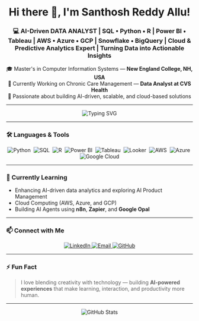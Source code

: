 
<!-- Header -->
<h1 align="center">Hi there 👋, I'm Santhosh Reddy Allu!</h1>
<h3 align="center">💻 AI-Driven DATA ANALYST | SQL • Python • R | Power BI • Tableau | AWS • Azure • GCP | Snowflake • BigQuery | Cloud & Predictive Analytics Expert | Turning Data into Actionable Insights</h3>

<p align="center">
  🎓 Master's in Computer Information Systems — <b>New England College, NH, USA</b> <br/>
  🔭 Currently Working on Chronic Care Management — <b>Data Analyst at CVS Health</b> <br/>
  🚀 Passionate about building AI-driven, scalable, and cloud-based solutions
</p>

---

<!-- Typing Animation -->
<p align="center">
  <img src="https://readme-typing-svg.demolab.com?font=Fira+Code&pause=1000&color=32C2F7&center=true&vCenter=true&width=700&lines=Data+Analyst+%7C+Generative+AI+Enthusiast;Microsoft+Certified;Building+Chatbots+%26+AI+Apps;Learning+CI%2FCD+%26+Cloud+Automation" alt="Typing SVG" />
</p>

---

### 🛠️ Languages & Tools
<p align="center">
  <img alt="Python" src="https://img.shields.io/badge/-Python-3776AB?style=for-the-badge&logo=python&logoColor=white" />&nbsp;
  <img alt="SQL" src="https://img.shields.io/badge/-SQL-4479A1?style=for-the-badge&logo=mysql&logoColor=white" />&nbsp;
  <img alt="R" src="https://img.shields.io/badge/-R-276DC3?style=for-the-badge&logo=r&logoColor=white" />&nbsp;
  <img alt="Power BI" src="https://img.shields.io/badge/-Power%20BI-F2C811?style=for-the-badge&logo=power-bi&logoColor=black" />&nbsp;
  <img alt="Tableau" src="https://img.shields.io/badge/-Tableau-2E8BCF?style=for-the-badge&logo=tableau&logoColor=white" />&nbsp;
  <img alt="Looker" src="https://img.shields.io/badge/-Looker-0F62FE?style=for-the-badge&logo=looker&logoColor=white" />&nbsp;
  <img alt="AWS" src="https://img.shields.io/badge/-AWS-232F3E?style=for-the-badge&logo=amazonaws&logoColor=white" />&nbsp;
  <img alt="Azure" src="https://img.shields.io/badge/-Azure-0078D4?style=for-the-badge&logo=microsoftazure&logoColor=white" />&nbsp;
  <img alt="Google Cloud" src="https://img.shields.io/badge/-Google%20Cloud-4285F4?style=for-the-badge&logo=googlecloud&logoColor=white" />
</p>

---

### 🌱 Currently Learning
- Enhancing AI-driven data analytics and exploring AI Product Management  
- Cloud Computing (AWS, Azure, and GCP)  
- Building AI Agents using **n8n**, **Zapier**, and **Google Opal**

---

### 📫 Connect with Me
<p align="center">
  <a href="https://www.linkedin.com/in/santhosh-allu-899184190/" target="_blank" rel="noopener noreferrer">
    <img src="https://img.shields.io/badge/LinkedIn-0077B5?style=for-the-badge&logo=linkedin&logoColor=white" alt="LinkedIn"/>
  </a>
  <a href="mailto:Santhoshallu1432@gmail.com">
    <img src="https://img.shields.io/badge/Email-D14836?style=for-the-badge&logo=gmail&logoColor=white" alt="Email"/>
  </a>
  <a href="https://github.com/santhoshallu1432-tech" target="_blank" rel="noopener noreferrer">
    <img src="https://img.shields.io/badge/GitHub-181717?style=for-the-badge&logo=github&logoColor=white" alt="GitHub"/>
  </a>
</p>

---

### ⚡ Fun Fact
> I love blending creativity with technology — building **AI-powered experiences** that make learning, interaction, and productivity more human.

---

<p align="center">
  <img src="https://github-readme-stats.vercel.app/api?username=santhoshallu1432-tech&show_icons=true&theme=tokyonight" alt="GitHub Stats" />
</p>



